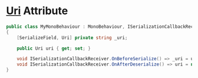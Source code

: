 # [Uri](https://learn.microsoft.com/en-us/dotnet/api/system.uri) Attribute

```csharp
public class MyMonoBehaviour : MonoBehaviour, ISerializationCallbackReceiver
{
    [SerializeField, Uri] private string _uri;

    public Uri uri { get; set; }

    void ISerializationCallbackReceiver.OnBeforeSerialize() => _uri = uri.ToString();
    void ISerializationCallbackReceiver.OnAfterDeserialize() => uri = new(_uri);
}
```